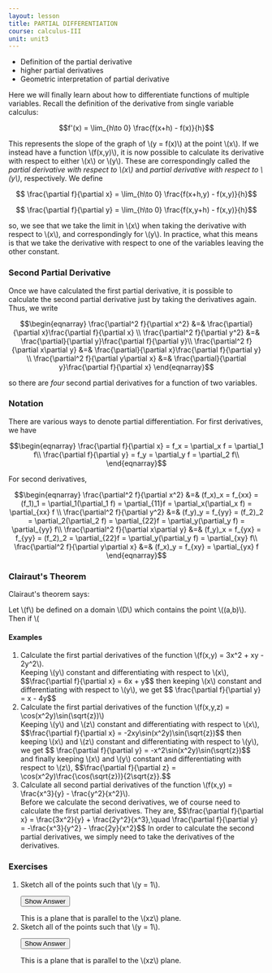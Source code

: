 ```yaml
---
layout: lesson
title: PARTIAL DIFFERENTIATION
course: calculus-III
unit: unit3
---
```


- Definition of the partial derivative
- higher partial derivatives
- Geometric interpretation of partial derivative

Here we will finally learn about how to differentiate functions of multiple variables. Recall the definition of the derivative from single variable calculus:

$$f'(x) = \lim_{h\to 0} \frac{f(x+h) - f(x)}{h}$$

This represents the slope of the graph of \\(y = f(x)\\) at the point \\(x\\). If we instead have a function \\(f(x,y)\\), it is now possible to calculate its derivative with respect to either \\(x\\) or \\(y\\). These are correspondingly called the *partial derivative with respect to \\(x\\)* and  *partial derivative with respect to \\(y\\)*, respectively. We define 

$$ \frac{\partial f}{\partial x} = \lim_{h\to 0} \frac{f(x+h,y) - f(x,y)}{h}$$

$$ \frac{\partial f}{\partial y} = \lim_{h\to 0} \frac{f(x,y+h) - f(x,y)}{h}$$

so, we see that we take the limit in \\(x\\) when taking the derivative with respect to \\(x\\), and correspondingly for \\(y\\). In practice, what this means is that we take the derivative with respect to one of the variables leaving the other constant. 

### Second Partial Derivative
Once we have calculated the first partial derivative, it is possible to calculate the second partial derivative just by taking the derivatives again. Thus, we write 

$$\begin{eqnarray} 
\frac{\partial^2 f}{\partial x^2} &=& \frac{\partial}{\partial x}\frac{\partial f}{\partial x} \\
\frac{\partial^2 f}{\partial y^2} &=& \frac{\partial}{\partial y}\frac{\partial f}{\partial y}\\
\frac{\partial^2 f}{\partial x\partial y} &=& \frac{\partial}{\partial x}\frac{\partial f}{\partial y} \\
\frac{\partial^2 f}{\partial y\partial x} &=& \frac{\partial}{\partial y}\frac{\partial f}{\partial x}
\end{eqnarray}$$

so there are *four* second partial derivatives for a function of two variables. 

### Notation
There are various ways to denote partial differentiation. For first derivatives, we have 

$$\begin{eqnarray}
\frac{\partial f}{\partial x} = f_x = \partial_x f = \partial_1 f\\
\frac{\partial f}{\partial y} = f_y = \partial_y f = \partial_2 f\\
\end{eqnarray}$$

For second derivatives, 

$$\begin{eqnarray} 
\frac{\partial^2 f}{\partial x^2} &=& (f_x)_x = f_{xx} = (f_1)_1 = \partial_1(\partial_1 f) = \partial_{11}f = \partial_x(\partial_x f) = \partial_{xx} f \\
\frac{\partial^2 f}{\partial y^2} &=& (f_y)_y = f_{yy} = (f_2)_2 = \partial_2(\partial_2 f) =  \partial_{22}f = \partial_y(\partial_y f) = \partial_{yy} f\\
\frac{\partial^2 f}{\partial x\partial y} &=& (f_y)_x = f_{yx} =  f_{yy} = (f_2)_2 = \partial_{22}f = \partial_y(\partial_y f) = \partial_{xy} f\\
\frac{\partial^2 f}{\partial y\partial x} &=& (f_x)_y = f_{xy} = \partial_{yx} f
\end{eqnarray}$$

### Clairaut's Theorem
Clairaut's theorem says:

<div class="theorem">
Let \(f\) be defined on a domain \(D\) which contains the point \((a,b)\). Then if \(
</div>



#### Examples
<ol>
<li> <div> Calculate the first partial derivatives of the function \(f(x,y) = 3x^2 + xy - 2y^2\). </div> 

<div> Keeping \(y\) constant and differentiating with respect to \(x\), 
$$\frac{\partial f}{\partial x} = 6x + y$$ 
then keeping \(x\) constant and differentiating with respect to \(y\), we get 
$$ \frac{\partial f}{\partial y} = x - 4y$$</div>
</li>

<li> <div> Calculate the first partial derivatives of the function \(f(x,y,z) = \cos(x^2y)\sin(\sqrt{z})\) </div>

<div> Keeping \(y\) and \(z\) constant and differentiating with respect to \(x\), 
$$\frac{\partial f}{\partial x} = -2xy\sin(x^2y)\sin(\sqrt{z})$$ 
then keeping \(x\) and \(z\) constant and differentiating with respect to \(y\), we get 
$$ \frac{\partial f}{\partial y} = -x^2\sin(x^2y)\sin(\sqrt{z})$$
and finally keeping \(x\) and \(y\) constant and differentiating with respect to \(z\), 
$$\frac{\partial f}{\partial z} = \cos(x^2y)\frac{\cos(\sqrt{z})}{2\sqrt{z}}.$$
</div>
</li>

<li> <div> Calculate all second partial derivatives of the function \(f(x,y) = \frac{x^3}{y} - \frac{y^2}{x^2}\). </div>
<div> Before we calculate the second derivatives, we of course need to calculate the first partial derivatives. They are, 
$$\frac{\partial f}{\partial x} = \frac{3x^2}{y} + \frac{2y^2}{x^3},\quad \frac{\partial f}{\partial y} = -\frac{x^3}{y^2} - \frac{2y}{x^2}$$
In order to calculate the second partial derivatives, we simply need to take the derivatives of the derivatives. 
</div>
</li>
</ol>



### Exercises

<ol>
<li> <div> Sketch all of the points such that \(y = 1\). </div>

<button onclick="myFunction('answer2')" class="answerButton">Show Answer</button>
<div  id="answer2" class="answer">
This is a plane that is parallel to the \(xz\) plane. 
</div> </li>
<li> <div> Sketch all of the points such that \(y = 1\). </div>

<button onclick="myFunction('answer2')" class="answerButton">Show Answer</button>
<div  id="answer2" class="answer">
This is a plane that is parallel to the \(xz\) plane. 
</div> </li>
</ol>







